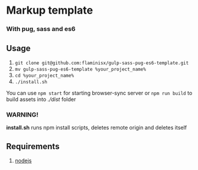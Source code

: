# Markup template

### With pug, sass and es6

## Usage

1. `git clone git@github.com:flaminisx/gulp-sass-pug-es6-template.git`
2. `mv gulp-sass-pug-es6-template %your_project_name%`
3. `cd %your_project_name%`
4. `./install.sh`

You can use `npm start` for starting browser-sync server or `npm run build` to build assets into _./dist_ folder

### WARNING!

__install.sh__ runs npm install scripts, deletes remote origin and deletes itself

## Requirements

1. [nodejs](https://nodejs.org)

